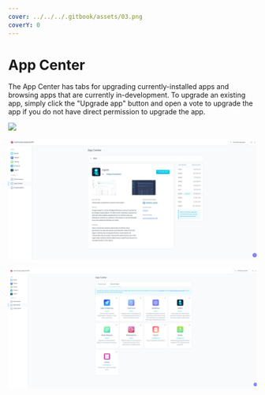```yaml
---
cover: ../../../.gitbook/assets/03.png
coverY: 0
---
```


# App Center

The App Center has tabs for upgrading currently-installed apps and browsing apps that are currently in-development. To upgrade an existing app, simply click the "Upgrade app" button and open a vote to upgrade the app if you do not have direct permission to upgrade the app.

![](https://d33v4339jhl8k0.cloudfront.net/docs/assets/5c98a4fe0428633d2cf3fcf7/images/5ea0806e04286364bc98d037/file-Kc4Ohw1O3v.png)

![](../../../.gitbook/assets/file-nfkS8rXd3C.png)

![](<../../../.gitbook/assets/file-Z7YN9k6LKs (1).png>)
